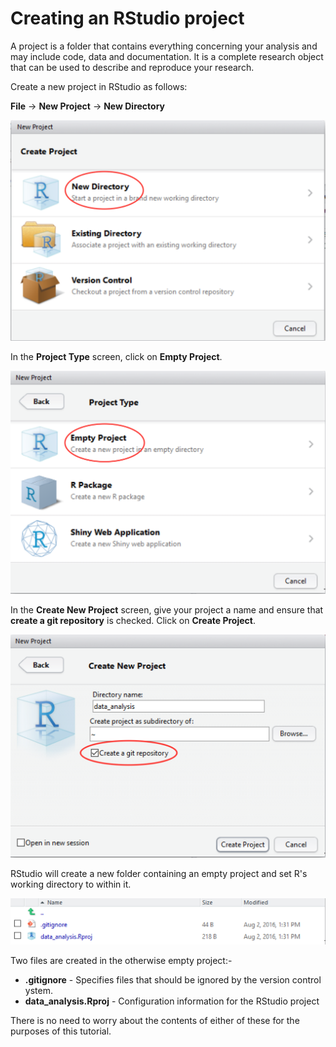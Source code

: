 # Creating an RStudio project

A project is a folder that contains everything concerning your analysis and may include code, data and documentation. It is a complete research object that can be used to describe and reproduce your research.

Create a new project in RStudio as follows:

**File** -> **New Project** -> **New Directory**

![](./assets/project_screen1.png)

In the **Project Type** screen, click on **Empty Project**.

![](./assets/project_screen2.png)

In the **Create New Project** screen, give your project a name and ensure that **create a git repository** is checked. Click on **Create Project**.

![](./assets/project_screen3.png)

RStudio will create a new folder containing an empty project and set R's working directory to within it.

![](./assets/project_files.png)

Two files are created in the otherwise empty project:-

* **.gitignore** - Specifies files that should be ignored by the version control ystem.
* **data_analysis.Rproj** - Configuration information for the RStudio project

There is no need to worry about the contents of either of these for the purposes of this tutorial.
